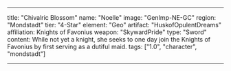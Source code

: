 ---

title: "Chivalric Blossom"
name: "Noelle"
image: "GenImp-NE-GC"
region: "Mondstadt"
tier: "4-Star"
element: "Geo"
artifact: "HuskofOpulentDreams"
affiliation: Knights of Favonius
weapon: "SkywardPride"
type: "Sword"
content: While not yet a knight, she seeks to one day join the Knights of Favonius by first serving as a dutiful maid.
tags: ["1.0", "character", "mondstadt"]

---